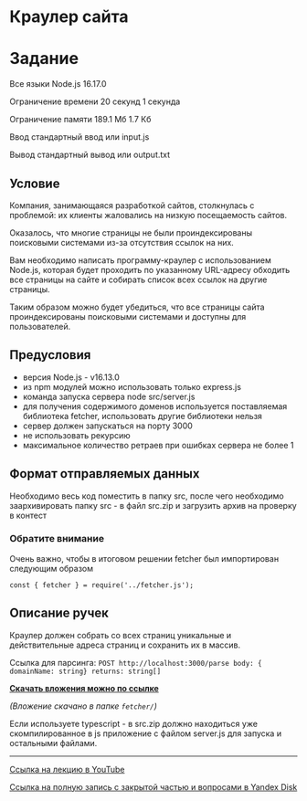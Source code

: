 # Краулер сайта

# Задание

Все языки Node.js 16.17.0

Ограничение времени	20 секунд	1 секунда

Ограничение памяти	189.1 Мб	1.7 Кб

Ввод	стандартный ввод или input.js

Вывод	стандартный вывод или output.txt

## Условие

Компания, занимающаяся разработкой сайтов, столкнулась с проблемой: их клиенты жаловались на низкую посещаемость сайтов. 

Оказалось, что многие страницы не были проиндексированы поисковыми системами из-за отсутствия ссылок на них.

Вам необходимо написать программу-краулер с использованием Node.js, которая будет проходить по указанному URL-адресу обходить все страницы на сайте и собирать список всех ссылок на другие страницы.

Таким образом можно будет убедиться, что все страницы сайта проиндексированы поисковыми системами и доступны для пользователей.

## Предусловия
- версия Node.js - v16.13.0	
- из npm модулей можно использовать только express.js
- команда запуска сервера node src/server.js
- для получения содержимого доменов используется поставляемая библиотека fetcher, использовать  другие библиотеки нельзя
- сервер должен запускаться на порту 3000
- не использовать рекурсию
- максимальное количество ретраев при ошибках сервера не более 1

## Формат отправляемых данных
Необходимо весь код поместить в папку src, после чего необходимо заархивировать папку src - в файл src.zip и загрузить архив на 
проверку в контест

### Обратите внимание
Очень важно, чтобы в итоговом решении fetcher был импортирован следующим образом

`const { fetcher } = require('../fetcher.js');`

## Описание ручек
Краулер должен собрать со всех страниц уникальные и действительные адреса страниц и сохранить их в массив.

Ссылка для парсинга: `POST http://localhost:3000/parse body: { domainName: string} returns: string[]`

[**Скачать вложения можно по ссылке**](https://disk.yandex.ru/d/FvBklQzYkCodbQ)

*(Вложение скачано в папке `fetcher/`)*

Если используете typescript - в src.zip должно находиться уже скомпилированное в js приложение с файлом server.js для запуска и 
остальными файлами.

---
[Ссылка на лекцию в YouTube](https://www.youtube.com/watch?v=jvhL2meD0_U)

[Ссылка на полную запись с закрытой частью и вопросами в Yandex Disk ](https://disk.yandex.ru/i/JY380b1p3ueqCA)